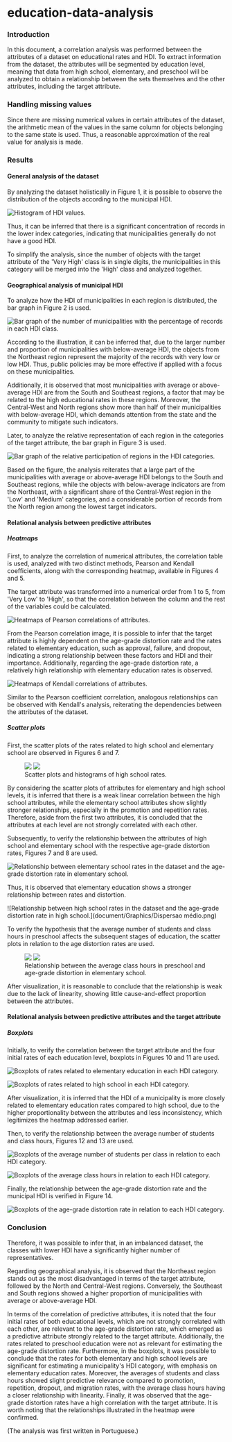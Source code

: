 # education-data-analysis

### Introduction

In this document, a correlation analysis was performed between the attributes of a dataset on educational rates and HDI. To extract information from the dataset, the attributes will be segmented by education level, meaning that data from high school, elementary, and preschool will be analyzed to obtain a relationship between the sets themselves and the other attributes, including the target attribute.

### Handling missing values

Since there are missing numerical values in certain attributes of the dataset, the arithmetic mean of the values in the same column for objects belonging to the same state is used. Thus, a reasonable approximation of the real value for analysis is made.

### Results

#### General analysis of the dataset

By analyzing the dataset holistically in Figure 1, it is possible to observe the distribution of the objects according to the municipal HDI.

![Histogram of HDI values.](document/Graphics/DistribuicaoIDH.png)

Thus, it can be inferred that there is a significant concentration of records in the lower index categories, indicating that municipalities generally do not have a good HDI.

To simplify the analysis, since the number of objects with the target attribute of the 'Very High' class is in single digits, the municipalities in this category will be merged into the 'High' class and analyzed together.

#### Geographical analysis of municipal HDI

To analyze how the HDI of municipalities in each region is distributed, the bar graph in Figure 2 is used.

![Bar graph of the number of municipalities with the percentage of records in each HDI class.](document/Graphics/Bars-Regiao.png)

According to the illustration, it can be inferred that, due to the larger number and proportion of municipalities with below-average HDI, the objects from the Northeast region represent the majority of the records with very low or low HDI. Thus, public policies may be more effective if applied with a focus on these municipalities.

Additionally, it is observed that most municipalities with average or above-average HDI are from the South and Southeast regions, a factor that may be related to the high educational rates in these regions. Moreover, the Central-West and North regions show more than half of their municipalities with below-average HDI, which demands attention from the state and the community to mitigate such indicators.

Later, to analyze the relative representation of each region in the categories of the target attribute, the bar graph in Figure 3 is used.

![Bar graph of the relative participation of regions in the HDI categories.](document/Graphics/Bars-IDH.png)

Based on the figure, the analysis reiterates that a large part of the municipalities with average or above-average HDI belongs to the South and Southeast regions, while the objects with below-average indicators are from the Northeast, with a significant share of the Central-West region in the 'Low' and 'Medium' categories, and a considerable portion of records from the North region among the lowest target indicators.

#### Relational analysis between predictive attributes

##### Heatmaps

First, to analyze the correlation of numerical attributes, the correlation table is used, analyzed with two distinct methods, Pearson and Kendall coefficients, along with the corresponding heatmap, available in Figures 4 and 5.

The target attribute was transformed into a numerical order from 1 to 5, from 'Very Low' to 'High', so that the correlation between the column and the rest of the variables could be calculated.

![Heatmaps of Pearson correlations of attributes.](document/Graphics/HeatMapPearson.png)

From the Pearson correlation image, it is possible to infer that the target attribute is highly dependent on the age-grade distortion rate and the rates related to elementary education, such as approval, failure, and dropout, indicating a strong relationship between these factors and HDI and their importance. Additionally, regarding the age-grade distortion rate, a relatively high relationship with elementary education rates is observed.

![Heatmaps of Kendall correlations of attributes.](document/Graphics/HeatMapKendall.png)

Similar to the Pearson coefficient correlation, analogous relationships can be observed with Kendall's analysis, reiterating the dependencies between the attributes of the dataset.

##### Scatter plots

First, the scatter plots of the rates related to high school and elementary school are observed in Figures 6 and 7.

<figure id="fig:medio">
<img src="document/Graphics/ScatterFundamental.png" />
<img src="document/Graphics/ScatterMedio.png" />
<figcaption>Scatter plots and histograms of high school rates.</figcaption>
</figure>

By considering the scatter plots of attributes for elementary and high school levels, it is inferred that there is a weak linear correlation between the high school attributes, while the elementary school attributes show slightly stronger relationships, especially in the promotion and repetition rates. Therefore, aside from the first two attributes, it is concluded that the attributes at each level are not strongly correlated with each other.

Subsequently, to verify the relationship between the attributes of high school and elementary school with the respective age-grade distortion rates, Figures 7 and 8 are used.

![Relationship between elementary school rates in the dataset and the age-grade distortion rate in elementary school.](document/Graphics/DispersãoFundamental.png)

Thus, it is observed that elementary education shows a stronger relationship between rates and distortion.

![Relationship between high school rates in the dataset and the age-grade distortion rate in high school.](document/Graphics/Dispersao médio.png)

To verify the hypothesis that the average number of students and class hours in preschool affects the subsequent stages of education, the scatter plots in relation to the age distortion rates are used.

<figure id="fig:dis-inf-med">
<img src="document/Graphics/DispersaoInfantilAlunosDistorcao.png" />
<img src="document/Graphics/DispersaoInfantilHorasDistorcao.png" />
<figcaption>Relationship between the average class hours in preschool and age-grade distortion in elementary school.</figcaption>
</figure>

After visualization, it is reasonable to conclude that the relationship is weak due to the lack of linearity, showing little cause-and-effect proportion between the attributes.

#### Relational analysis between predictive attributes and the target attribute

##### Boxplots

Initially, to verify the correlation between the target attribute and the four initial rates of each education level, boxplots in Figures 10 and 11 are used.

![Boxplots of rates related to elementary education in each HDI category.](document/Graphics/BoxFundamentalIDH.png)

![Boxplots of rates related to high school in each HDI category.](document/Graphics/BoxMedioIDH.png)

After visualization, it is inferred that the HDI of a municipality is more closely related to elementary education rates compared to high school, due to the higher proportionality between the attributes and less inconsistency, which legitimizes the heatmap addressed earlier.

Then, to verify the relationship between the average number of students and class hours, Figures 12 and 13 are used.

![Boxplots of the average number of students per class in relation to each HDI category.](document/Graphics/BoxAlunosIDH.png)

![Boxplots of the average class hours in relation to each HDI category.](document/Graphics/BoxHorasIDH.png)

Finally, the relationship between the age-grade distortion rate and the municipal HDI is verified in Figure 14.

![Boxplots of the age-grade distortion rate in relation to each HDI category.](document/Graphics/BocDistorcaoIDH.png)

### Conclusion

Therefore, it was possible to infer that, in an imbalanced dataset, the classes with lower HDI have a significantly higher number of representatives.

Regarding geographical analysis, it is observed that the Northeast region stands out as the most disadvantaged in terms of the target attribute, followed by the North and Central-West regions. Conversely, the Southeast and South regions showed a higher proportion of municipalities with average or above-average HDI.

In terms of the correlation of predictive attributes, it is noted that the four initial rates of both educational levels, which are not strongly correlated with each other, are relevant to the age-grade distortion rate, which emerged as a predictive attribute strongly related to the target attribute. Additionally, the rates related to preschool education were not as relevant for estimating the age-grade distortion rate. Furthermore, in the boxplots, it was possible to conclude that the rates for both elementary and high school levels are significant for estimating a municipality's HDI category, with emphasis on elementary education rates. Moreover, the averages of students and class hours showed slight predictive relevance compared to promotion, repetition, dropout, and migration rates, with the average class hours having a closer relationship with linearity. Finally, it was observed that the age-grade distortion rates have a high correlation with the target attribute. It is worth noting that the relationships illustrated in the heatmap were confirmed.

(The analysis was first written in Portuguese.)